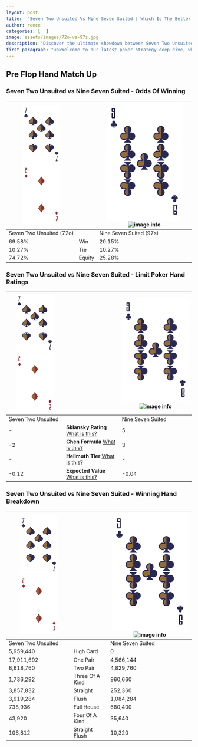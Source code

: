 ```yaml
---
layout: post
title:  "Seven Two Unsuited Vs Nine Seven Suited | Which Is The Better Hand In Poker? A Complete Guide"
author: reece
categories: [  ]
image: assets/images/72o-vs-97s.jpg
description: "Discover the ultimate showdown between Seven Two Unsuited and Nine Seven Suited in poker! Uncover the odds, strategies, and scenarios where one hand triumphs over the other. Get ready to up your poker game with this thrilling analysis."
first_paragraph: "<p>Welcome to our latest poker strategy deep dive, where we're pitting two distinct hands against each other in a high-stakes showdown: Seven Two Unsuited vs Nine Seven Suited.</p><p>In the dynamic world of poker, every decision counts, and knowing which hand holds the upper hand is key to your success at the table.</p><p>In this article, we'll dissect these two hands, explore the scenarios where one dominates the other, and equip you with the knowledge to make strategic choices that can tip the odds in your favor.</p><p>Get ready to unravel the intriguing dynamics of these poker hands and elevate your game to new heights.</p>"
---
```




[comment]: # (sp0)

## Pre Flop Hand Match Up

<div class="table hand-ratings" markdown="1"> 



### Seven Two Unsuited vs Nine Seven Suited - Odds Of Winning


    
| ![image info](assets/images/hand1/7.png) ![image info](assets/images/hand1/2o.png) |  | ![image info](assets/images/hand2/9.png) ![image info](assets/images/hand2/7s.png) |
| -------- | -------- | -------- |
| Seven Two Unsuited (72o) |  | Nine Seven Suited (97s) |
| 69.58% | Win | 20.15% |
| 10.27% | Tie | 10.27% |
| 74.72% | Equity | 25.28% |




[comment]: # (sp1)



### Seven Two Unsuited vs Nine Seven Suited - Limit Poker Hand Ratings


    
| ![image info](assets/images/hand1/7.png) ![image info](assets/images/hand1/2o.png) |  | ![image info](assets/images/hand2/9.png) ![image info](assets/images/hand2/7s.png) |
| -------- | -------- | -------- |
| Seven Two Unsuited |  | Nine Seven Suited |
| - | **Sklansky Rating** [What is this?](/sklansky-rating-explained) | 5 |
| -2 | **Chen Formula** [What is this?](/chen-formula-explained) | 3 |
| - | **Hellmuth Tier** [What is this?](/Hellmuth-tier-explained) | - |
| -0.12 | **Expected Value** [What is this?](/expected-value-explained) | -0.04 |




[comment]: # (sp2)



### Seven Two Unsuited vs Nine Seven Suited - Winning Hand Breakdown


    
| ![image info](assets/images/hand1/7.png) ![image info](assets/images/hand1/2o.png) |  | ![image info](assets/images/hand2/9.png) ![image info](assets/images/hand2/7s.png) |
| -------- | -------- | -------- |
| Seven Two Unsuited |  | Nine Seven Suited |
| 5,959,440 | High Card | 0 |
| 17,911,692 | One Pair | 4,566,144 |
| 8,618,760 | Two Pair | 4,829,760 |
| 1,736,292 | Three Of A Kind | 960,660 |
| 3,857,832 | Straight | 252,360 |
| 3,919,284 | Flush | 1,084,284 |
| 738,936 | Full House | 680,400 |
| 43,920 | Four Of A Kind | 35,640 |
| 106,812 | Straight Flush | 10,320 |




[comment]: # (sp3)



</div>

[comment]: # (sp4)



[comment]: # (sp5)


